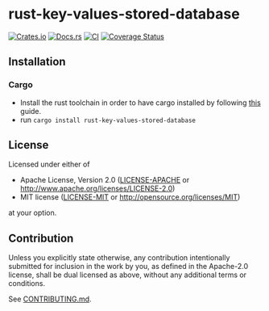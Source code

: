 # rust-key-values-stored-database

[![Crates.io](https://img.shields.io/crates/v/rust-key-values-stored-database.svg)](https://crates.io/crates/rust-key-values-stored-database)
[![Docs.rs](https://docs.rs/rust-key-values-stored-database/badge.svg)](https://docs.rs/rust-key-values-stored-database)
[![CI](https://github.com/velo1guy/rust-key-values-stored-database/workflows/CI/badge.svg)](https://github.com/velo1guy/rust-key-values-stored-database/actions)
[![Coverage Status](https://coveralls.io/repos/github/velo1guy/rust-key-values-stored-database/badge.svg?branch=main)](https://coveralls.io/github/velo1guy/rust-key-values-stored-database?branch=main)

## Installation

### Cargo

* Install the rust toolchain in order to have cargo installed by following
  [this](https://www.rust-lang.org/tools/install) guide.
* run `cargo install rust-key-values-stored-database`

## License

Licensed under either of

 * Apache License, Version 2.0
   ([LICENSE-APACHE](LICENSE-APACHE) or http://www.apache.org/licenses/LICENSE-2.0)
 * MIT license
   ([LICENSE-MIT](LICENSE-MIT) or http://opensource.org/licenses/MIT)

at your option.

## Contribution

Unless you explicitly state otherwise, any contribution intentionally submitted
for inclusion in the work by you, as defined in the Apache-2.0 license, shall be
dual licensed as above, without any additional terms or conditions.

See [CONTRIBUTING.md](CONTRIBUTING.md).

